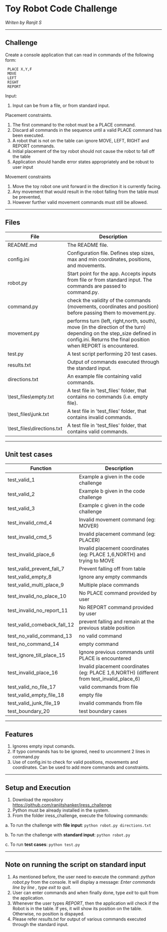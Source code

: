 # Toy Robot Code Challenge
*Writen by Ranjit S*

-------------------------
Challenge
-------------------------
Create a console application that can read in commands of the following form:

     PLACE X,Y,F
     MOVE
     LEFT
     RIGHT
     REPORT

Input:
1. Input can be from a file, or from standard input.

Placement constraints.
1. The first command to the robot must be a PLACE command.
2. Discard all commands in the sequence until a valid PLACE command has been executed.
3. A robot that is not on the table can ignore MOVE, LEFT, RIGHT and REPORT commands.
4. Initial placement of the toy robot should not cause the robot to fall off the table 
5. Application should handle error states appropriately and be robust to user input

Movement constraints
1. Move the toy robot one unit forward in the direction it is currently facing.
2. Any movement that would result in the robot falling from the table must be prevented,
3. However further valid movement commands must still be allowed.
-------------------------
Files
-------------------------
File | Description
--- | ---
README.md | The README file.
config.ini |  Configuration file. Defines step sizes, max and min coordinates, positions, and movements.
robot.py |  Start point for the app. Accepts inputs from file or from standard input. The commands are passed to command.py.
command.py |  check the validity of the commands (movements, coordinates and position) before passing them to movement.py.
movement.py | performs turn (left, right,north, south), move (in the direction of the turn) depending on the step_size defined in config.ini. Returns the final position when REPORT is encountered.
test.py | A test script performing 20 test cases.
results.txt | Output of commands executed through the standard input.
directions.txt |  An example file containing valid commands.
\test_files\empty.txt |  A test file in 'test_files' folder, that contains no commands (i.e. empty file).
\test_files\junk.txt |  A test file in 'test_files' folder, that contains invalid commands.
\test_files\directions.txt | A test file in 'test_files' folder, that contains valid commands.
-------------------------
Unit test cases
-------------------------
Function | Description
--- | ---
test_valid_1 | Example a given in the code challenge
test_valid_2 | Example b given in the code challenge
test_valid_3 | Example c given in the code challenge
test_invalid_cmd_4 | Invalid movement command (eg: MOVER)
test_invalid_cmd_5 | Invalid placement command (eg: PLACER)
test_invalid_place_6 | Invalid placement coordinates (eg: PLACE 1,6,NORTH) and trying to MOVE
test_valid_prevent_fall_7 | Prevent falling off from table
test_valid_empty_8 | Ignore any empty commands
test_valid_multi_place_9 | Multiple place commands
test_invalid_no_place_10 | No PLACE command provided by user
test_invalid_no_report_11 | No REPORT command provided by user
test_valid_comeback_fall_12 | prevent falling and remain at the previous stable position
test_no_valid_command_13 | no valid command
test_no_command_14 | empty command
test_ignore_till_place_15 | Ignore previous commands until PLACE is encountered
test_invalid_place_16 | Invalid placement coordinates (eg: PLACE 1,6,NORTH) (different from test_invalid_place_6)
test_valid_no_file_17 | valid commands from file
test_valid_empty_file_18 | empty file 
test_valid_junk_file_19 | invalid commands from file 
test_boundary_20 | test boundary cases
-------------------------
Features
-------------------------
1. Ignores empty input comands.
2. If typo commands has to be ignored, need to uncomment 2 lines in command.py
3. Use of config.ini to check for valid positions, movements and coordinates. Can be used to add more commands and constraints.
-------------------------
Setup and Execution
-------------------------
1. Download the repository https://github.com/ranjitshanker/iress_challenge
2. Python must be already installed in the system.
3. From the folder iress_challenge, execute the following commands:

a. To run the challenge with **file input**: `python robot.py directions.txt`

b. To run the challenge with **standard input**: `python robot.py`

c. To run **test cases**: `python test.py`

-------------------------
Note on running the script on standard input
-------------------------
1. As mentioned before, the user need to execute the command: *python robot.py* from the console. It will display a message: *Enter commands line by line , type exit to quit*.
2. User can enter commands and when finally done, type *exit* to quit from the application.
3. Whenever the user types *REPORT*, then the application will check if the Robot is in the table. If yes, it will show its position on the table. Otherwise, no position is dispayed.
4. Please refer *results.txt* for output of various commands executed through the standard input.


